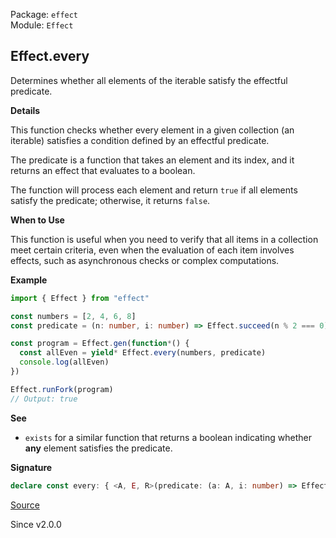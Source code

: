 Package: `effect`<br />
Module: `Effect`<br />

## Effect.every

Determines whether all elements of the iterable satisfy the effectful
predicate.

**Details**

This function checks whether every element in a given collection (an
iterable) satisfies a condition defined by an effectful predicate.

The predicate is a function that takes an element and its index, and it
returns an effect that evaluates to a boolean.

The function will process each element and return `true` if all elements
satisfy the predicate; otherwise, it returns `false`.

**When to Use**

This function is useful when you need to verify that all items in a
collection meet certain criteria, even when the evaluation of each item
involves effects, such as asynchronous checks or complex computations.

**Example**

```ts
import { Effect } from "effect"

const numbers = [2, 4, 6, 8]
const predicate = (n: number, i: number) => Effect.succeed(n % 2 === 0)

const program = Effect.gen(function*() {
  const allEven = yield* Effect.every(numbers, predicate)
  console.log(allEven)
})

Effect.runFork(program)
// Output: true
```

**See**

- `exists` for a similar function that returns a boolean indicating
whether **any** element satisfies the predicate.

**Signature**

```ts
declare const every: { <A, E, R>(predicate: (a: A, i: number) => Effect<boolean, E, R>): (elements: Iterable<A>) => Effect<boolean, E, R>; <A, E, R>(elements: Iterable<A>, predicate: (a: A, i: number) => Effect<boolean, E, R>): Effect<boolean, E, R>; }
```

[Source](https://github.com/Effect-TS/effect/tree/main/packages/effect/src/Effect.ts#L1280)

Since v2.0.0